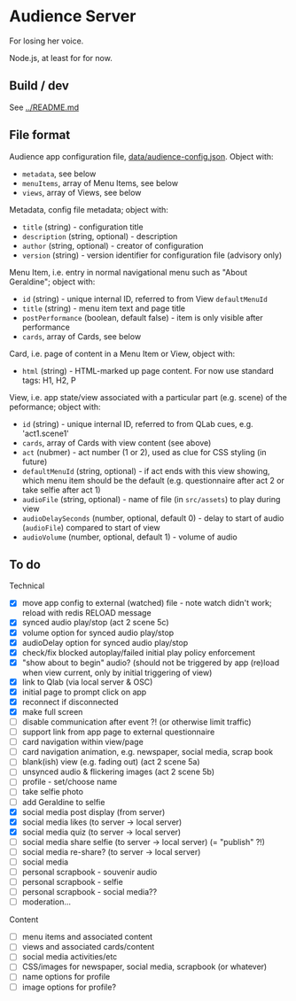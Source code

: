 # Audience Server

For losing her voice.

Node.js, at least for for now.

## Build / dev

See [../README.md](../README.md)

## File format

Audience app configuration file, [data/audience-config.json](data/audience-config.json).
Object with:
- `metadata`, see below
- `menuItems`, array of Menu Items, see below
- `views`, array of Views, see below

Metadata, config file metadata; object with:
- `title` (string) - configuration title
- `description` (string, optional) - description
- `author` (string, optional) - creator of configuration
- `version` (string) - version identifier for configuration file (advisory only)

Menu Item, i.e. entry in normal navigational menu such as "About Geraldine"; object with:
- `id` (string) - unique internal ID, referred to from View `defaultMenuId`
- `title` (string) - menu item text and page title
- `postPerformance` (boolean, default false) - item is only visible after performance
- `cards`, array of Cards, see below

Card, i.e. page of content in a Menu Item or View, object with:
- `html` (string) - HTML-marked up page content. For now use standard tags: H1, H2, P

View, i.e. app state/view associated with a particular part (e.g. scene) of the peformance; object with:
- `id` (string) - unique internal ID, referred to from QLab cues, e.g. 'act1.scene1'
- `cards`, array of Cards with view content (see above)
- `act` (nubmer) - act number (1 or 2), used as clue for CSS styling (in future)
- `defaultMenuId` (string, optional) - if act ends with this view showing, which menu item should be the default (e.g. questionnaire after act 2 or take selfie after act 1)
- `audioFile` (string, optional) - name of file (in `src/assets`) to play during view
- `audioDelaySeconds` (number, optional, default 0) - delay to start of audio (`audioFile`) compared to start of view
- `audioVolume` (number, optional, default 1) - volume of audio

## To do

Technical

- [x] move app config to external (watched) file - note watch didn't work; reload with redis RELOAD message
- [x] synced audio play/stop (act 2 scene 5c)
- [x] volume option for synced audio play/stop 
- [x] audioDelay option for synced audio play/stop 
- [x] check/fix blocked autoplay/failed initial play policy enforcement
- [x] "show about to begin" audio? (should not be triggered by app (re)load when view current, only by initial triggering of view)
- [x] link to Qlab (via local server & OSC)
- [x] initial page to prompt click on app
- [x] reconnect if disconnected
- [x] make full screen
- [ ] disable communication after event ?! (or otherwise limit traffic)
- [ ] support link from app page to external questionnaire
- [ ] card navigation within view/page
- [ ] card navigation animation, e.g. newspaper, social media, scrap book
- [ ] blank(ish) view (e.g. fading out) (act 2 scene 5a)
- [ ] unsynced audio & flickering images (act 2 scene 5b)
- [ ] profile - set/choose name
- [ ] take selfie photo 
- [ ] add Geraldine to selfie
- [x] social media post display (from server)
- [x] social media likes (to server -> local server)
- [x] social media quiz (to server -> local server)
- [ ] social media share selfie (to server -> local server) (= "publish" ?!)
- [ ] social media re-share? (to server -> local server)
- [ ] social media 
- [ ] personal scrapbook - souvenir audio
- [ ] personal scrapbook - selfie
- [ ] personal scrapbook - social media??
- [ ] moderation...

Content

- [ ] menu items and associated content
- [ ] views and associated cards/content
- [ ] social media activities/etc
- [ ] CSS/images for newspaper, social media, scrapbook (or whatever)
- [ ] name options for profile
- [ ] image options for profile?
